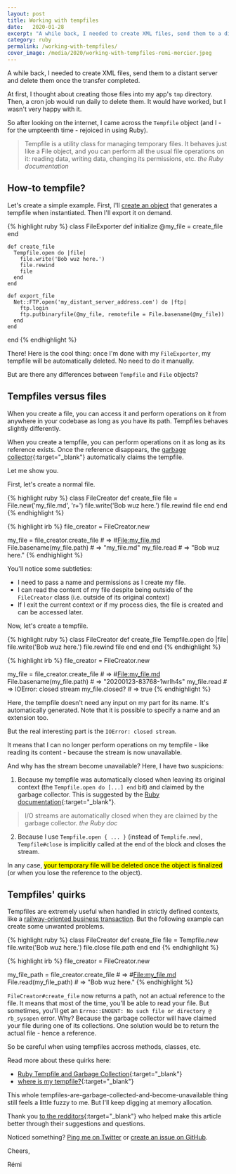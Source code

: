 ```yaml
---
layout: post
title: Working with tempfiles
date:   2020-01-28
excerpt: "A while back, I needed to create XML files, send them to a distant server and delete them once the transfer completed. This is when I discovered Tempfiles and rejoiced in using Ruby."
category: ruby
permalink: /working-with-tempfiles/
cover_image: /media/2020/working-with-tempfiles-remi-mercier.jpeg
---
```


A while back, I needed to create XML files, send them to a distant server and delete them once the transfer completed.

At first, I thought about creating those files into my app's `tmp` directory. Then, a cron job would run daily to delete them. It would have worked, but I wasn't very happy with it.

So after looking on the internet, I came across the `Tempfile` object (and I - for the umpteenth time - rejoiced in using Ruby).

<blockquote>
  Tempfile is a utility class for managing temporary files. It behaves just like a File object, and you can perform all the usual file operations on it: reading data, writing data, changing its permissions, etc.
  <cite>
    the Ruby documentation
  </cite>
</blockquote>

## How-to tempfile?

Let's create a simple example. First, I'll [create an object]({{site.baseurl}}/beginners-introduction-to-ruby-classes-objects/) that generates a tempfile when instantiated. Then I'll export it on demand.

{% highlight ruby %}
  class FileExporter
    def initialize
      @my_file = create_file
    end

    def create_file
      Tempfile.open do |file|
        file.write('Bob wuz here.')
        file.rewind
        file
      end
    end

    def export_file
      Net::FTP.open('my_distant_server_address.com') do |ftp|
        ftp.login
        ftp.putbinaryfile(@my_file, remotefile = File.basename(@my_file))
      end
    end
  end
{% endhighlight %}

There! Here is the cool thing: once I'm done with my `FileExporter`, my tempfile will be automatically deleted. No need to do it manually.

But are there any differences between `Tempfile` and `File` objects?

## Tempfiles versus files

When you create a file, you can access it and perform operations on it from anywhere in your codebase as long as you have its path. Tempfiles behaves slightly differently.

When you create a tempfile, you can perform operations on it as long as its reference exists. Once the reference disappears, the [garbage collector](https://stackify.com/how-does-ruby-garbage-collection-work-a-simple-tutorial/){:target="\_blank"} automatically claims the tempfile.

Let me show you.

First, let's create a normal file.

{% highlight ruby %}
  class FileCreator
    def create_file
      file = File.new('my_file.md', 'r+')
      file.write('Bob wuz here.')
      file.rewind
      file
    end
  end
{% endhighlight %}

{% highlight irb %}
  file_creator = FileCreator.new

  my_file = file_creator.create_file # => #<File:my_file.md>
  File.basename(my_file.path)        # => "my_file.md"
  my_file.read                       # => "Bob wuz here."
{% endhighlight %}

You'll notice some subtleties:
- I need to pass a name and permissions as I create my file.
- I can read the content of my file despite being outside of the `FileCreator` class (i.e. outside of its original context)
- If I exit the current context or if my process dies, the file is created and can be accessed later.

Now, let's create a tempfile.

{% highlight ruby %}
  class FileCreator
    def create_file
      Tempfile.open do |file|
        file.write('Bob wuz here.')
        file.rewind
        file
      end
    end
  end
{% endhighlight %}

{% highlight irb %}
  file_creator = FileCreator.new

  my_file = file_creator.create_file # => #<File:my_file.md>
  File.basename(my_file.path)        # => "20200123-83768-1wrlh4s"
  my_file.read                       # => IOError: closed stream
  my_file.closed?                    # => true
{% endhighlight %}

Here, the tempfile doesn't need any input on my part for its name. It's automatically generated. Note that it is possible to specify a name and an extension too.

But the real interesting part is the `IOError: closed stream`.

It means that I can no longer perform operations on my tempfile - like reading its content - because the stream is now unavailable.

And why has the stream become unavailable? Here, I have two suspicions:

1) Because my tempfile was automatically closed when leaving its original context (the `Tempfile.open do [...] end` bit) and claimed by the garbage collector. This is suggested by the [Ruby documentation](https://ruby-doc.org/core-2.7.0/IO.html#method-i-close){:target="\_blank"}.

<blockquote>
  I/O streams are automatically closed when they are claimed by the garbage collector.
  <cite>the Ruby doc</cite>
</blockquote>

2) Because I use `Tempfile.open { ... }` (instead of `Templife.new`), `Tempfile#close` is implicitly called at the end of the block and closes the stream.

In any case, <mark>your temporary file will be deleted once the object is finalized</mark> (or when you lose the reference to the object).

## Tempfiles' quirks

Tempfiles are extremely useful when handled in strictly defined contexts, like a [railway-oriented business transaction]({{site.baseurl}}/transactions-in-rails/). But the following example can create some unwanted problems.

{% highlight ruby %}
  class FileCreator
    def create_file
      file = Tempfile.new
      file.write('Bob wuz here.')
      file.close
      file.path
    end
  end
{% endhighlight %}

{% highlight irb %}
  file_creator = FileCreator.new

  my_file_path = file_creator.create_file # => #<File:my_file.md>
  File.read(my_file_path)                 # => "Bob wuz here."
{% endhighlight %}

`FileCreator#create_file` now returns a path, not an actual reference to the file. It means that most of the time, you'll be able to read your file. But sometimes, you'll get an `Errno::ENOENT: No such file or directory @ rb_sysopen` error. Why? Because the garbage collector will have claimed your file during one of its collections. One solution would be to return the actual file - hence a reference.

So be careful when using tempfiles accross methods, classes, etc.

Read more about these quirks here:
- [Ruby Tempfile and Garbage Collection](https://www.hilman.io/blog/2016/01/tempfile/){:target="\_blank"}
- [where is my tempfile?](http://www.songjiayang.com/posts/where-is-my-tempfile){:target="\_blank"}

This whole tempfiles-are-garbage-collected-and-become-unavailable thing still feels a little fuzzy to me. But I'll keep digging at memory allocation.

Thank you [to the redditors](https://www.reddit.com/r/ruby/comments/ewm3mk/working_with_tempfiles/){:target="\_blank"} who helped make this article better through their suggestions and questions.

Noticed something? [Ping me on Twitter](https://twitter.com/mercier_remi) or [create an issue on GitHub](https://github.com/merciremi/remicodes/issues/new).

Cheers,

Rémi




